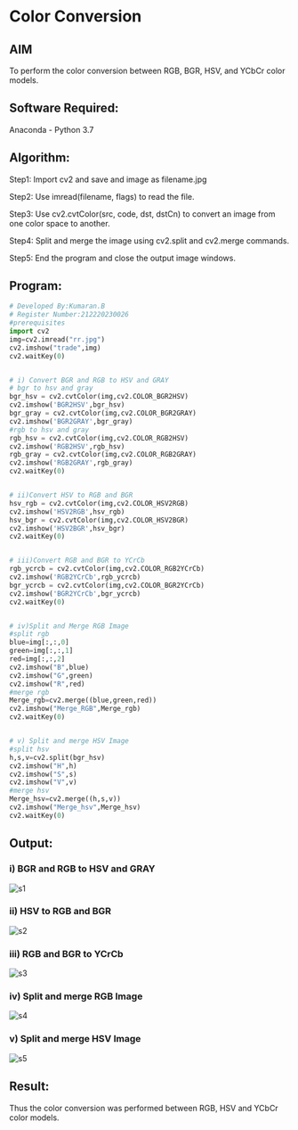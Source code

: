 # Color Conversion
## AIM
To perform the color conversion between RGB, BGR, HSV, and YCbCr color models.

## Software Required:
Anaconda - Python 3.7
## Algorithm:
Step1:
Import cv2 and save and image as filename.jpg

Step2:
Use imread(filename, flags) to read the file.

Step3:
Use cv2.cvtColor(src, code, dst, dstCn) to convert an image from one color space to another.

Step4:
Split and merge the image using cv2.split and cv2.merge commands.

Step5:
End the program and close the output image windows.

## Program:
```python
# Developed By:Kumaran.B
# Register Number:212220230026
#prerequisites
import cv2
img=cv2.imread("rr.jpg")
cv2.imshow("trade",img)
cv2.waitKey(0)


# i) Convert BGR and RGB to HSV and GRAY
# bgr to hsv and gray
bgr_hsv = cv2.cvtColor(img,cv2.COLOR_BGR2HSV)
cv2.imshow('BGR2HSV',bgr_hsv)
bgr_gray = cv2.cvtColor(img,cv2.COLOR_BGR2GRAY)
cv2.imshow('BGR2GRAY',bgr_gray)
#rgb to hsv and gray
rgb_hsv = cv2.cvtColor(img,cv2.COLOR_RGB2HSV)
cv2.imshow('RGB2HSV',rgb_hsv)
rgb_gray = cv2.cvtColor(img,cv2.COLOR_RGB2GRAY)
cv2.imshow('RGB2GRAY',rgb_gray)
cv2.waitKey(0)


# ii)Convert HSV to RGB and BGR
hsv_rgb = cv2.cvtColor(img,cv2.COLOR_HSV2RGB)
cv2.imshow('HSV2RGB',hsv_rgb)
hsv_bgr = cv2.cvtColor(img,cv2.COLOR_HSV2BGR)
cv2.imshow('HSV2BGR',hsv_bgr)
cv2.waitKey(0)


# iii)Convert RGB and BGR to YCrCb
rgb_ycrcb = cv2.cvtColor(img,cv2.COLOR_RGB2YCrCb)
cv2.imshow('RGB2YCrCb',rgb_ycrcb)
bgr_ycrcb = cv2.cvtColor(img,cv2.COLOR_BGR2YCrCb)
cv2.imshow('BGR2YCrCb',bgr_ycrcb)
cv2.waitKey(0)


# iv)Split and Merge RGB Image
#split rgb
blue=img[:,:,0]
green=img[:,:,1]
red=img[:,:,2]
cv2.imshow("B",blue)
cv2.imshow("G",green)
cv2.imshow("R",red)
#merge rgb
Merge_rgb=cv2.merge((blue,green,red))
cv2.imshow("Merge_RGB",Merge_rgb)
cv2.waitKey(0)


# v) Split and merge HSV Image
#split hsv
h,s,v=cv2.split(bgr_hsv)
cv2.imshow("H",h)
cv2.imshow("S",s)
cv2.imshow("V",v)
#merge hsv
Merge_hsv=cv2.merge((h,s,v))
cv2.imshow("Merge_hsv",Merge_hsv)
cv2.waitKey(0)

```
## Output:
### i) BGR and RGB to HSV and GRAY
![s1](https://user-images.githubusercontent.com/75243072/162784386-d23e7a61-024a-48bd-8b4a-bc902f27a720.png)


### ii) HSV to RGB and BGR
![s2](https://user-images.githubusercontent.com/75243072/162784529-6aac016c-aefa-4e5f-a297-29aef52ce0ff.png)


### iii) RGB and BGR to YCrCb
![s3](https://user-images.githubusercontent.com/75243072/162784557-7961bf19-d965-4968-a7cc-dfdcc6c9480e.png)


### iv) Split and merge RGB Image
![s4](https://user-images.githubusercontent.com/75243072/162784588-34eea57d-5987-49e3-bdc4-2c22c87f05db.png)


### v) Split and merge HSV Image
![s5](https://user-images.githubusercontent.com/75243072/162784612-54e368e2-4041-4334-a038-015952992fe0.png)


## Result:
Thus the color conversion was performed between RGB, HSV and YCbCr color models.
